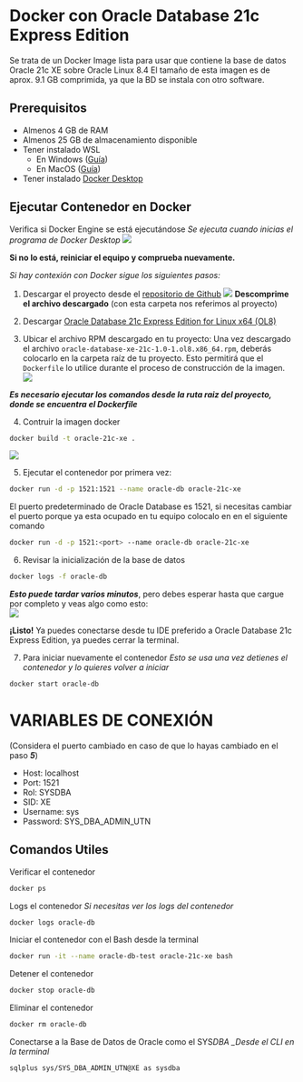 # Docker con Oracle Database 21c Express Edition

Se trata de un Docker Image lista para usar que contiene la base de datos Oracle 21c XE sobre Oracle Linux 8.4
El tamaño de esta imagen es de aprox. 9.1 GB comprimida, ya que la BD se instala con otro software.

## Prerequisitos

- Almenos 4 GB de RAM
- Almenos 25 GB de almacenamiento disponible
- Tener instalado WSL
  - En Windows ([Guía](https://www.youtube.com/shorts/ddfLijQ1t88))
  - En MacOS ([Guía](https://www.youtube.com/watch?v=a30Enh1_aWI))
- Tener instalado [Docker Desktop](https://docs.docker.com/get-docker/)


## Ejecutar Contenedor en Docker

Verifica si Docker Engine se está ejecutándose
_Se ejecuta cuando inicias el programa de Docker Desktop_
![](./static/imgs/DockerEngineRunning.png)

**Si no lo está, reiniciar el equipo y comprueba nuevamente.**

_Si hay contexión con Docker sigue los siguientes pasos:_

1. Descargar el proyecto desde el [repositorio de Github](https://github.com/iDylaan/docker-oracle-database-21c-xe)
![](./static/imgs/DownloadPorject.png)
**Descomprime el archivo descargado** (con esta carpeta nos referimos al proyecto)

2. Descargar [Oracle Database 21c Express Edition for Linux x64 (OL8)](https://www.oracle.com/mx/database/technologies/xe-downloads.html)
   
3. Ubicar el archivo RPM descargado en tu proyecto:
   Una vez descargado el archivo `oracle-database-xe-21c-1.0-1.ol8.x86_64.rpm`, deberás colocarlo en la carpeta raíz de tu proyecto. Esto permitirá que el `Dockerfile` lo utilice durante el proceso de construcción de la imagen.
   ![](./static/imgs/ODBS21cXE-Screenshot.png)

**_Es necesario ejecutar los comandos desde la ruta raiz del proyecto, donde se encuentra el Dockerfile_**

4. Contruir la imagen docker

```bash
docker build -t oracle-21c-xe .
```
![](./static/imgs/DockerBuildBASH.png)

5. Ejecutar el contenedor por primera vez:
```bash
docker run -d -p 1521:1521 --name oracle-db oracle-21c-xe
```
El puerto predeterminado de Oracle Database es 1521, si necesitas cambiar el puerto porque ya esta ocupado en tu equipo colocalo en <port> en el siguiente comando
```bash
docker run -d -p 1521:<port> --name oracle-db oracle-21c-xe
```

6. Revisar la inicialización de la base de datos

```bash
docker logs -f oracle-db
```

**_Esto puede tardar varios minutos_**, pero debes esperar hasta que cargue por completo y veas algo como esto: <br />
![](./static/imgs/ODBS21cXELogger-Screenshot.png)


**¡Listo!** Ya puedes conectarse desde tu IDE preferido a Oracle Database 21c Express Edition, ya puedes cerrar la terminal.

7. Para iniciar nuevamente el contenedor
_Esto se usa una vez detienes el contenedor y lo quieres volver a iniciar_

```bash
docker start oracle-db
```

# **VARIABLES DE CONEXIÓN**
(Considera el puerto cambiado en caso de que lo hayas cambiado en el paso ***5***)

- Host: localhost
- Port: 1521
- Rol: SYSDBA
- SID: XE
- Username: sys
- Password: SYS_DBA_ADMIN_UTN

## Comandos Utiles

Verificar el contenedor

```bash
docker ps
```

Logs el contenedor
_Si necesitas ver los logs del contenedor_

```bash
docker logs oracle-db
```

Iniciar el contenedor con el Bash desde la terminal

```bash
docker run -it --name oracle-db-test oracle-21c-xe bash
```

Detener el contenedor

```bash
docker stop oracle-db
```

Eliminar el contenedor

```bash
docker rm oracle-db
```

Conectarse a la Base de Datos de Oracle como el SYS*DBA
\_Desde el CLI en la terminal*

```bash
sqlplus sys/SYS_DBA_ADMIN_UTN@XE as sysdba
```
